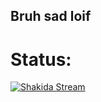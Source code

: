 ## Bruh sad loif


# Status: 

[![Shakida Stream](https://github.com/shakida/Stream_any/actions/workflows/shakida69.yml/badge.svg?branch=main)](https://github.com/shakida/Stream_any/actions/workflows/shakida69.yml)
